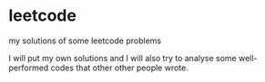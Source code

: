# leetcode
my solutions of some leetcode problems

I will put my own solutions and I will also try to analyse some well-performed codes that other other people wrote.
